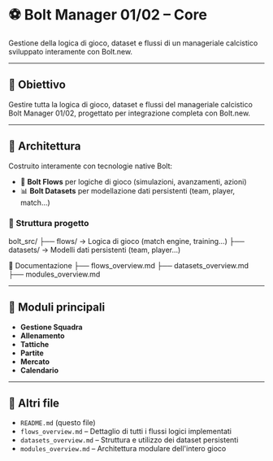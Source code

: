 # ⚽ Bolt Manager 01/02 – Core

Gestione della logica di gioco, dataset e flussi di un manageriale calcistico sviluppato interamente con Bolt.new.

---

## 🚀 Obiettivo

Gestire tutta la logica di gioco, dataset e flussi del manageriale calcistico Bolt Manager 01/02, progettato per integrazione completa con Bolt.new.

---

## 📐 Architettura

Costruito interamente con tecnologie native Bolt:

- 🔧 **Bolt Flows** per logiche di gioco (simulazioni, avanzamenti, azioni)
- 📊 **Bolt Datasets** per modellazione dati persistenti (team, player, match…)

### 📁 Struttura progetto

bolt_src/
├── flows/ → Logica di gioco (match engine, training…)
├── datasets/ → Modelli dati persistenti (team, player…)

📄 Documentazione
├── flows_overview.md
├── datasets_overview.md
├── modules_overview.md

---

## 🧱 Moduli principali

- **Gestione Squadra**
- **Allenamento**
- **Tattiche**
- **Partite**
- **Mercato**
- **Calendario**

---

## 📄 Altri file

- `README.md` (questo file)
- `flows_overview.md` – Dettaglio di tutti i flussi logici implementati
- `datasets_overview.md` – Struttura e utilizzo dei dataset persistenti
- `modules_overview.md` – Architettura modulare dell'intero gioco

